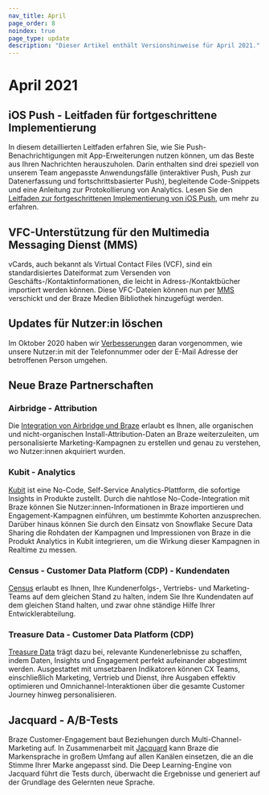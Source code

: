 ```yaml
---
nav_title: April
page_order: 8
noindex: true
page_type: update
description: "Dieser Artikel enthält Versionshinweise für April 2021."
---
```

# April 2021

## iOS Push - Leitfaden für fortgeschrittene Implementierung

In diesem detaillierten Leitfaden erfahren Sie, wie Sie Push-Benachrichtigungen mit App-Erweiterungen nutzen können, um das Beste aus Ihren Nachrichten herauszuholen. Darin enthalten sind drei speziell von unserem Team angepasste Anwendungsfälle (interaktiver Push, Push zur Datenerfassung und fortschrittsbasierter Push), begleitende Code-Snippets und eine Anleitung zur Protokollierung von Analytics. Lesen Sie den [Leitfaden zur fortgeschrittenen Implementierung von iOS Push]({{site.baseurl}}/developer_guide/push_notifications/examples/?sdktab=swift), um mehr zu erfahren.

## VFC-Unterstützung für den Multimedia Messaging Dienst (MMS)

vCards, auch bekannt als Virtual Contact Files (VCF), sind ein standardisiertes Dateiformat zum Versenden von Geschäfts-/Kontaktinformationen, die leicht in Adress-/Kontaktbücher importiert werden können. Diese VFC-Dateien können nun per [MMS]({{site.baseurl}}/user_guide/message_building_by_channel/sms_mms_rcs/mms/create/) verschickt und der Braze Medien Bibliothek hinzugefügt werden. 

## Updates für Nutzer:in löschen

Im Oktober 2020 haben wir [Verbesserungen]({{site.baseurl}}/help/release_notes/2020/october/) daran vorgenommen, wie unsere Nutzer:in mit der Telefonnummer oder der E-Mail Adresse der betroffenen Person umgehen. 

## Neue Braze Partnerschaften

### Airbridge - Attribution

Die [Integration von Airbridge und Braze]({{site.baseurl}}/partners/message_orchestration/attribution/airbridge/) erlaubt es Ihnen, alle organischen und nicht-organischen Install-Attribution-Daten an Braze weiterzuleiten, um personalisierte Marketing-Kampagnen zu erstellen und genau zu verstehen, wo Nutzer:innen akquiriert wurden.
### Kubit - Analytics

[Kubit]({{site.baseurl}}/partners/data_and_analytics/analytics/kubit/) ist eine No-Code, Self-Service Analytics-Plattform, die sofortige Insights in Produkte zustellt. Durch die nahtlose No-Code-Integration mit Braze können Sie Nutzer:innen-Informationen in Braze importieren und Engagement-Kampagnen einführen, um bestimmte Kohorten anzusprechen. Darüber hinaus können Sie durch den Einsatz von Snowflake Secure Data Sharing die Rohdaten der Kampagnen und Impressionen von Braze in die Produkt Analytics in Kubit integrieren, um die Wirkung dieser Kampagnen in Realtime zu messen. 

### Census - Customer Data Platform (CDP) - Kundendaten

[Census]({{site.baseurl}}/partners/data_and_infrastructure_agility/workflow_automation/census#census) erlaubt es Ihnen, Ihre Kundenerfolgs-, Vertriebs- und Marketing-Teams auf dem gleichen Stand zu halten, indem Sie Ihre Kundendaten auf dem gleichen Stand halten, und zwar ohne ständige Hilfe Ihrer Entwicklerabteilung.

### Treasure Data - Customer Data Platform (CDP)

[Treasure Data]({{site.baseurl}}/partners/data_and_analytics/customer_data_platform/treasure_data/) trägt dazu bei, relevante Kundenerlebnisse zu schaffen, indem Daten, Insights und Engagement perfekt aufeinander abgestimmt werden. Ausgestattet mit umsetzbaren Indikatoren können CX Teams, einschließlich Marketing, Vertrieb und Dienst, ihre Ausgaben effektiv optimieren und Omnichannel-Interaktionen über die gesamte Customer Journey hinweg personalisieren. 

## Jacquard - A/B-Tests

Braze Customer-Engagement baut Beziehungen durch Multi-Channel-Marketing auf. In Zusammenarbeit mit [Jacquard]({{site.baseurl}}/partners/message_personalization/dynamic_content/content_optimization_testing/jacquard/) kann Braze die Markensprache in großem Umfang auf allen Kanälen einsetzen, die an die Stimme Ihrer Marke angepasst sind. Die Deep Learning-Engine von Jacquard führt die Tests durch, überwacht die Ergebnisse und generiert auf der Grundlage des Gelernten neue Sprache. 